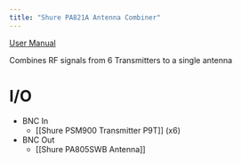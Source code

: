 ```yaml
---
title: "Shure PA821A Antenna Combiner"
---
```


[User Manual](PA821_guide_en-US.pdf)

Combines RF signals from 6 Transmitters to a single antenna
# I/O
- BNC In
	- [[Shure PSM900 Transmitter P9T]] (x6)
- BNC Out
	- [[Shure PA805SWB Antenna]]